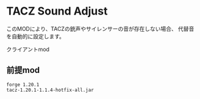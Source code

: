 # TACZ Sound Adjust
このMODにより、TACZの銃声やサイレンサーの音が存在しない場合、
代替音を自動的に設定します。

クライアントmod

## 前提mod
```
forge 1.20.1
tacz-1.20.1-1.1.4-hotfix-all.jar
```

